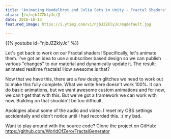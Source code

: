 ```yaml
---
title: "Animating Mandelbrot and Julia Sets in Unity - Fractal Shaders"
alias: [/v/njbJZZklyJc/]
date: 2016-10-13
featured_image: https://i.ytimg.com/vi/njbJZZklyJc/mqdefault.jpg

---
```


{{% youtube id="njbJZZklyJc" %}}

Let's get back to work on our Fractal shaders! Specifically, let's animate them. I've got an idea to use a subscriber based design so we can publish various "changes" to our material and dynamically update it. The result: animated realtime fractals! How awesome is that?

Now that we have this, there are a few design glitches we need to work out to make this fully complete. What we write here doesn't work 100%. It can do basic animations, but we want awesome custom animations and for now, we can't get that with this. But we've got a framework we can work with now. Building on that shouldn't be too difficult.

Apologies about some of the audio and video. I reset my OBS settings accidentally and didn't notice until I had recorded this. :( my bad.

Want to play around with the source code? Clone the project on GitHub: https://github.com/WorldOfZero/FractalGenerator